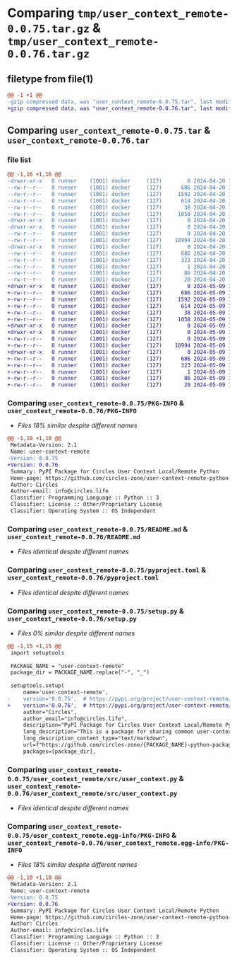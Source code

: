 # Comparing `tmp/user_context_remote-0.0.75.tar.gz` & `tmp/user_context_remote-0.0.76.tar.gz`

## filetype from file(1)

```diff
@@ -1 +1 @@
-gzip compressed data, was "user_context_remote-0.0.75.tar", last modified: Sat Apr 20 12:29:34 2024, max compression
+gzip compressed data, was "user_context_remote-0.0.76.tar", last modified: Thu May  9 11:29:18 2024, max compression
```

## Comparing `user_context_remote-0.0.75.tar` & `user_context_remote-0.0.76.tar`

### file list

```diff
@@ -1,16 +1,16 @@
-drwxr-xr-x   0 runner    (1001) docker     (127)        0 2024-04-20 12:29:34.411569 user_context_remote-0.0.75/
--rw-r--r--   0 runner    (1001) docker     (127)      686 2024-04-20 12:29:34.411569 user_context_remote-0.0.75/PKG-INFO
--rw-r--r--   0 runner    (1001) docker     (127)     1592 2024-04-20 12:29:13.000000 user_context_remote-0.0.75/README.md
--rw-r--r--   0 runner    (1001) docker     (127)      614 2024-04-20 12:29:13.000000 user_context_remote-0.0.75/pyproject.toml
--rw-r--r--   0 runner    (1001) docker     (127)       38 2024-04-20 12:29:34.411569 user_context_remote-0.0.75/setup.cfg
--rw-r--r--   0 runner    (1001) docker     (127)     1058 2024-04-20 12:29:13.000000 user_context_remote-0.0.75/setup.py
-drwxr-xr-x   0 runner    (1001) docker     (127)        0 2024-04-20 12:29:34.407569 user_context_remote-0.0.75/user_context_remote/
-drwxr-xr-x   0 runner    (1001) docker     (127)        0 2024-04-20 12:29:34.411569 user_context_remote-0.0.75/user_context_remote/src/
--rw-r--r--   0 runner    (1001) docker     (127)        0 2024-04-20 12:29:13.000000 user_context_remote-0.0.75/user_context_remote/src/__init__.py
--rw-r--r--   0 runner    (1001) docker     (127)    18994 2024-04-20 12:29:13.000000 user_context_remote-0.0.75/user_context_remote/src/user_context.py
-drwxr-xr-x   0 runner    (1001) docker     (127)        0 2024-04-20 12:29:34.411569 user_context_remote-0.0.75/user_context_remote.egg-info/
--rw-r--r--   0 runner    (1001) docker     (127)      686 2024-04-20 12:29:34.000000 user_context_remote-0.0.75/user_context_remote.egg-info/PKG-INFO
--rw-r--r--   0 runner    (1001) docker     (127)      323 2024-04-20 12:29:34.000000 user_context_remote-0.0.75/user_context_remote.egg-info/SOURCES.txt
--rw-r--r--   0 runner    (1001) docker     (127)        1 2024-04-20 12:29:34.000000 user_context_remote-0.0.75/user_context_remote.egg-info/dependency_links.txt
--rw-r--r--   0 runner    (1001) docker     (127)       86 2024-04-20 12:29:34.000000 user_context_remote-0.0.75/user_context_remote.egg-info/requires.txt
--rw-r--r--   0 runner    (1001) docker     (127)       20 2024-04-20 12:29:34.000000 user_context_remote-0.0.75/user_context_remote.egg-info/top_level.txt
+drwxr-xr-x   0 runner    (1001) docker     (127)        0 2024-05-09 11:29:18.561052 user_context_remote-0.0.76/
+-rw-r--r--   0 runner    (1001) docker     (127)      686 2024-05-09 11:29:18.561052 user_context_remote-0.0.76/PKG-INFO
+-rw-r--r--   0 runner    (1001) docker     (127)     1592 2024-05-09 11:29:00.000000 user_context_remote-0.0.76/README.md
+-rw-r--r--   0 runner    (1001) docker     (127)      614 2024-05-09 11:29:00.000000 user_context_remote-0.0.76/pyproject.toml
+-rw-r--r--   0 runner    (1001) docker     (127)       38 2024-05-09 11:29:18.561052 user_context_remote-0.0.76/setup.cfg
+-rw-r--r--   0 runner    (1001) docker     (127)     1058 2024-05-09 11:29:00.000000 user_context_remote-0.0.76/setup.py
+drwxr-xr-x   0 runner    (1001) docker     (127)        0 2024-05-09 11:29:18.561052 user_context_remote-0.0.76/user_context_remote/
+drwxr-xr-x   0 runner    (1001) docker     (127)        0 2024-05-09 11:29:18.561052 user_context_remote-0.0.76/user_context_remote/src/
+-rw-r--r--   0 runner    (1001) docker     (127)        0 2024-05-09 11:29:00.000000 user_context_remote-0.0.76/user_context_remote/src/__init__.py
+-rw-r--r--   0 runner    (1001) docker     (127)    18994 2024-05-09 11:29:00.000000 user_context_remote-0.0.76/user_context_remote/src/user_context.py
+drwxr-xr-x   0 runner    (1001) docker     (127)        0 2024-05-09 11:29:18.561052 user_context_remote-0.0.76/user_context_remote.egg-info/
+-rw-r--r--   0 runner    (1001) docker     (127)      686 2024-05-09 11:29:18.000000 user_context_remote-0.0.76/user_context_remote.egg-info/PKG-INFO
+-rw-r--r--   0 runner    (1001) docker     (127)      323 2024-05-09 11:29:18.000000 user_context_remote-0.0.76/user_context_remote.egg-info/SOURCES.txt
+-rw-r--r--   0 runner    (1001) docker     (127)        1 2024-05-09 11:29:18.000000 user_context_remote-0.0.76/user_context_remote.egg-info/dependency_links.txt
+-rw-r--r--   0 runner    (1001) docker     (127)       86 2024-05-09 11:29:18.000000 user_context_remote-0.0.76/user_context_remote.egg-info/requires.txt
+-rw-r--r--   0 runner    (1001) docker     (127)       20 2024-05-09 11:29:18.000000 user_context_remote-0.0.76/user_context_remote.egg-info/top_level.txt
```

### Comparing `user_context_remote-0.0.75/PKG-INFO` & `user_context_remote-0.0.76/PKG-INFO`

 * *Files 18% similar despite different names*

```diff
@@ -1,10 +1,10 @@
 Metadata-Version: 2.1
 Name: user-context-remote
-Version: 0.0.75
+Version: 0.0.76
 Summary: PyPI Package for Circles User Context Local/Remote Python
 Home-page: https://github.com/circles-zone/user-context-remote-python-package
 Author: Circles
 Author-email: info@circles.life
 Classifier: Programming Language :: Python :: 3
 Classifier: License :: Other/Proprietary License
 Classifier: Operating System :: OS Independent
```

### Comparing `user_context_remote-0.0.75/README.md` & `user_context_remote-0.0.76/README.md`

 * *Files identical despite different names*

### Comparing `user_context_remote-0.0.75/pyproject.toml` & `user_context_remote-0.0.76/pyproject.toml`

 * *Files identical despite different names*

### Comparing `user_context_remote-0.0.75/setup.py` & `user_context_remote-0.0.76/setup.py`

 * *Files 0% similar despite different names*

```diff
@@ -1,15 +1,15 @@
 import setuptools
 
 PACKAGE_NAME = "user-context-remote"
 package_dir = PACKAGE_NAME.replace("-", "_")
 
 setuptools.setup(
     name='user-context-remote',
-    version='0.0.75',  # https://pypi.org/project/user-context-remote/
+    version='0.0.76',  # https://pypi.org/project/user-context-remote/
     author="Circles",
     author_email="info@circles.life",
     description="PyPI Package for Circles User Context Local/Remote Python",
     long_description="This is a package for sharing common user-context-remote functions used in different repositories",
     long_description_content_type="text/markdown",
     url=f"https://github.com/circles-zone/{PACKAGE_NAME}-python-package",
     packages=[package_dir],
```

### Comparing `user_context_remote-0.0.75/user_context_remote/src/user_context.py` & `user_context_remote-0.0.76/user_context_remote/src/user_context.py`

 * *Files identical despite different names*

### Comparing `user_context_remote-0.0.75/user_context_remote.egg-info/PKG-INFO` & `user_context_remote-0.0.76/user_context_remote.egg-info/PKG-INFO`

 * *Files 18% similar despite different names*

```diff
@@ -1,10 +1,10 @@
 Metadata-Version: 2.1
 Name: user-context-remote
-Version: 0.0.75
+Version: 0.0.76
 Summary: PyPI Package for Circles User Context Local/Remote Python
 Home-page: https://github.com/circles-zone/user-context-remote-python-package
 Author: Circles
 Author-email: info@circles.life
 Classifier: Programming Language :: Python :: 3
 Classifier: License :: Other/Proprietary License
 Classifier: Operating System :: OS Independent
```

